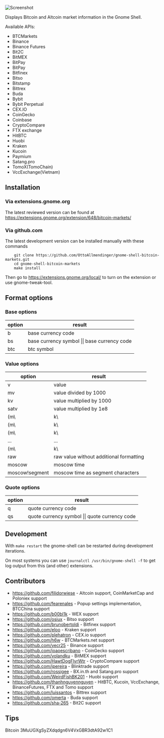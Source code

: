 ![Screenshot](https://github.com/OttoAllmendinger/gnome-shell-bitcoin-markets/blob/master/data/screenshot.png?raw=true)

Displays Bitcoin and Altcoin market information in the Gnome Shell.

Available APIs:

- BTCMarkets
- Binance
- Binance Futures
- Bit2C
- BitMEX
- BitPay
- BitPay
- Bitfinex
- Bitso
- Bitstamp
- Bittrex
- Buda
- Bybit
- Bybit Perpetual
- CEX.IO
- CoinGecko
- Coinbase
- CryptoCompare
- FTX exchange
- HitBTC
- Huobi
- Kraken
- Kucoin
- Paymium
- Satang.pro
- TomoX(TomoChain)
- VccExchange(Vietnam)

## Installation

### Via extensions.gnome.org

The latest reviewed version can be found at
https://extensions.gnome.org/extension/648/bitcoin-markets/

### Via github.com

The latest development version can be installed manually with these commands

        git clone https://github.com/OttoAllmendinger/gnome-shell-bitcoin-markets.git
        cd gnome-shell-bitcoin-markets
        make install

Then go to https://extensions.gnome.org/local/ to turn on the extension or use
gnome-tweak-tool.

## Format options

### Base options

| option | result                                       |
| ------ | -------------------------------------------- |
| b      | base currency code                           |
| bs     | base currency symbol \|\| base currency code |
| btc    | btc symbol                                   |

### Value options

| option         | result                                  |
|----------------|-----------------------------------------|
| v              | value                                   |
| mv             | value divided by 1000                   |
| kv             | value multiplied by 1000                |
| satv           | value multiplied by 1e8                 |
| (m\            | k\                                      |sat)v0 | value with 0 decimals                   |
| (m\            | k\                                      |sat)v1 | value with 1 decimals                   |
| (m\            | k\                                      |sat)v2 | value with 2 decimals                   |
| ...            | ...                                     |
| (m\            | k\                                      |sat)v8 | value with 8 decimals                   |
| raw            | raw value without additional formatting |
| moscow         | moscow time                             |
| moscow!segment | moscow time as segment characters       |

### Quote options

| option | result                                         |
| ------ | ---------------------------------------------- |
| q      | quote currency code                            |
| qs     | quote currency symbol \|\| quote currency code |

## Development

With `make restart` the gnome-shell can be restarted during development iterations.

On most systems you can use `journalctl /usr/bin/gnome-shell -f` to get log output from this (and other) extensions.

## Contributors

- https://github.com/filidorwiese - Altcoin support, CoinMarketCap and Poloniex support
- https://github.com/fearenales - Popup settings implementation, BTCChina support
- https://github.com/b00bl1k - WEX support
- https://github.com/osiux - Bitso support
- https://github.com/brunobertoldi - Bitfinex support
- https://github.com/eloo - Kraken support
- https://github.com/plehatron - CEX.io support
- https://github.com/h6w - BTCMarkets.net support
- https://github.com/vecr25 - Binance support
- https://github.com/joaoescribano - CoinGecko support
- https://github.com/volandku - BitMEX support
- https://github.com/HawtDogFlvrWtr - CryptoCompare support
- https://github.com/jpereira - Blinktrade support
- https://github.com/rossigee - BX.in.th and Satang.pro support
- https://github.com/WeirdFishBK201 - Huobi support
- https://github.com/thanhnguyennguyen - HitBTC, Kucoin, VccExchange, BinanceFutures, FTX and Tomo support
- https://github.com/luissantos - Bittrex support
- https://github.com/omerta - Buda support
- https://github.com/sha-265 - Bit2C support

## Tips

Bitcoin 3MuUGXgSyZXdqdgn6V4VxGBR3dtA92w1C1
